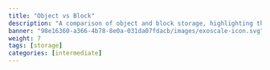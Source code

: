 ```yaml
---
title: "Object vs Block"
description: "A comparison of object and block storage, highlighting their differences in structure, performance, and use cases."
banner: "98e16360-a366-4b78-8e0a-031da07fdacb/images/exoscale-icon.svg"
weight: 7
tags: [storage]
categories: [intermediate]
---
```


